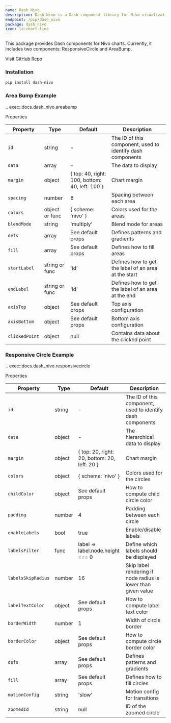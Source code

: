 ```yaml
---
name: Dash Nivo
description: Dash Nivo is a Dash component library for Nivo visualizations.
endpoint: /pip/dash_nivo
package: dash_nivo
icon: la:chart-line
---
```


This package provides Dash components for Nivo charts. Currently, it includes two components: ResponsiveCircle and AreaBump.

[Visit GitHub Repo](https://github.com/pip-install-python/dash_nivo)


### Installation

```bash
pip install dash-nivo
```

### Area Bump Example
.. exec::docs.dash_nivo.areabump

Properties

| Property       | Type             | Default                                      | Description                                      |
|----------------|------------------|----------------------------------------------|--------------------------------------------------|
| `id`           | string           | -                                            | The ID of this component, used to identify dash components |
| `data`         | array            | -                                            | The data to display                              |
| `margin`       | object           | { top: 40, right: 100, bottom: 40, left: 100 } | Chart margin                                     |
| `spacing`      | number           | 8                                            | Spacing between each area                        |
| `colors`       | object or func   | { scheme: 'nivo' }                           | Colors used for the areas                        |
| `blendMode`    | string           | 'multiply'                                   | Blend mode for areas                             |
| `defs`         | array            | See default props                            | Defines patterns and gradients                   |
| `fill`         | array            | See default props                            | Defines how to fill areas                        |
| `startLabel`   | string or func   | 'id'                                         | Defines how to get the label of an area at the start |
| `endLabel`     | string or func   | 'id'                                         | Defines how to get the label of an area at the end |
| `axisTop`      | object           | See default props                            | Top axis configuration                           |
| `axisBottom`   | object           | See default props                            | Bottom axis configuration                        |
| `clickedPoint` | object           | null                                         | Contains data about the clicked point            |

### Responsive Circle Example
.. exec::docs.dash_nivo.responsivecircle

Properties

| Property         | Type    | Default                                      | Description                                      |
|------------------|---------|----------------------------------------------|--------------------------------------------------|
| `id`             | string  | -                                            | The ID of this component, used to identify dash components |
| `data`           | object  | -                                            | The hierarchical data to display                 |
| `margin`         | object  | { top: 20, right: 20, bottom: 20, left: 20 } | Chart margin                                     |
| `colors`         | object  | { scheme: 'nivo' }                           | Colors used for the circles                      |
| `childColor`     | object  | See default props                            | How to compute child circle color                |
| `padding`        | number  | 4                                            | Padding between each circle                      |
| `enableLabels`   | bool    | true                                         | Enable/disable labels                            |
| `labelsFilter`   | func    | label => label.node.height === 0             | Define which labels should be displayed          |
| `labelsSkipRadius` | number | 16                                           | Skip label rendering if node radius is lower than given value |
| `labelTextColor` | object  | See default props                            | How to compute label text color                  |
| `borderWidth`    | number  | 1                                            | Width of circle border                           |
| `borderColor`    | object  | See default props                            | How to compute circle border color               |
| `defs`           | array   | See default props                            | Defines patterns and gradients                   |
| `fill`           | array   | See default props                            | Defines how to fill circles                      |
| `motionConfig`   | string  | 'slow'                                       | Motion config for transitions                    |
| `zoomedId`       | string  | null                                         | ID of the zoomed circle                          |
